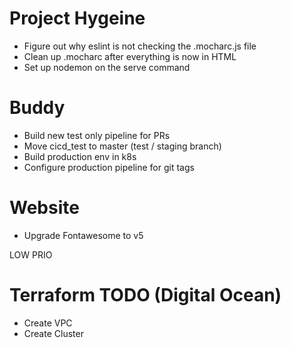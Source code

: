 # Project Hygeine
- Figure out why eslint is not checking the .mocharc.js file
- Clean up .mocharc after everything is now in HTML
- Set up nodemon on the serve command

# Buddy
- Build new test only pipeline for PRs
- Move cicd_test to master (test / staging branch)
- Build production env in k8s
- Configure production pipeline for git tags

# Website
- Upgrade Fontawesome to v5

LOW PRIO
# Terraform TODO (Digital Ocean)
- Create VPC
- Create Cluster